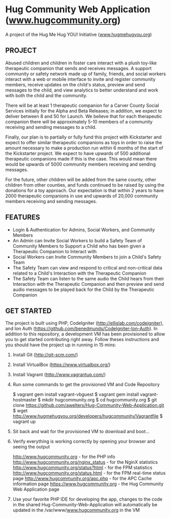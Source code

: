 Hug Community Web Application (www.hugcommunity.org)
=============================
A project of the Hug Me Hug YOU! Initiative (www.hugmehugyou.org)

PROJECT
-------
Abused children and children in foster care interact with a plush toy-like therapeutic companion that sends and receives messages.
A support community or safety network made up of family, friends, and social workers interact with a web or mobile interface to
invite and register community members, receive updates on the child's status, preview and send messages to the child, and view analytics
to better understand and work with both the child and the community.

There will be at least 1 therapeutic companion for a Carver County Social Services initially for the Alpha and Beta Releases;
in addition, we expect to deliver between 8 and 50 for Launch.  We believe that for each therapeutic companion there will be approximately
5-10 members of a community receiving and sending messages to a child. 

Finally, our plan is to partially or fully fund this project with Kickstarter and expect to offer similar therapeutic companions as toys in
order to raise the amount necessary to make a production run within 6 months of the start of the Kickstarter project.  We expect to have
upwards of 500 additional therapeutic companions made if this is the case.  This would mean there would be upwards of 5000 community members
receiving and sending messages.

For the future, other children will be added from the same county, other children from other counties, and funds continued to be raised by
using the donations for a toy approach.  Our expectation is that within 2 years to have 2000 therapeutic companions in use and upwards of
20,000 community members receiving and sending messages.

FEATURES
--------
* Login & Authentication for Admins, Social Workers, and Community Members
* An Admin can Invite Social Workers to build a Safety Team of Community Members to Support a Child who has been given a Therapeutic Companion to Interact with
* Social Workers can Invite Community Members to join a Child's Safety Team
* The Safety Team can view and respond to critical and non-critical data related to a Child's Interaction with the Therapeutic Companion
* The Safety Team can listen to the same audio the Child hears from their Interaction with the Therapeutic Companion and then preview and send audio messages to be played back for the Child by the Therapeutic Companion

GET STARTED
-----------
The project is built using PHP, CodeIgniter (http://ellislab.com/codeigniter), and Ion Auth (https://github.com/benedmunds/CodeIgniter-Ion-Auth).  In addition to this repository, a development VM has been provisioned to allow you to get started contributing right away.  Follow theses instructions and you should have the project up in running in 15 mins:

1.  Install Git (http://git-scm.com/)
2.  Install VirtualBox (https://www.virtualbox.org/)
3.  Install Vagrant (http://www.vagrantup.com/)
4.  Run some commands to get the provisioned VM and Code Repository

	$ vagrant gem install vagrant-vbguest
	$ vagrant gem install vagrant-hostmaster
	$ mkdir hugcommunity.org
	$ cd hugcommunity.org
	$ git clone https://github.com/awelters/Hug-Community-Web-Application.git
	$ wget http://www.hugmehugyou.org/developers/hugcommunity/Vagrantfile
	$ vagrant up

5.  Sit back and wait for the provisioned VM to download and boot...
6.  Verify everything is working correctly by opening your browser and seeing the output

	http://www.hugcommunity.org - for the PHP info
	http://www.hugcommunity.org/nginx_status - for the NginX statistics
	http://www.hugcommunity.org/status?html - for the FPM statistics
	http://www.hugcommunity.org/status.html - for the FPM real-time status page
	http://www.hugcommunity.org/apc.php - for the APC Cache information page
	https://www.hugcommunity.org - the Hug Community Web Application page

7.  Use your favorite PHP IDE for developing the app, changes to the code in the shared Hug-Community-Web-Application will automatically be updated in the /var/www/www.hugcommunity.org in the VM